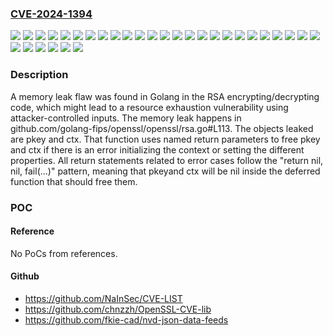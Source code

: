 ### [CVE-2024-1394](https://cve.mitre.org/cgi-bin/cvename.cgi?name=CVE-2024-1394)
![](https://img.shields.io/static/v1?label=Product&message=NBDE%20Tang%20Server&color=blue)
![](https://img.shields.io/static/v1?label=Product&message=OpenShift%20Developer%20Tools%20and%20Services&color=blue)
![](https://img.shields.io/static/v1?label=Product&message=OpenShift%20Pipelines&color=blue)
![](https://img.shields.io/static/v1?label=Product&message=OpenShift%20Serverless&color=blue)
![](https://img.shields.io/static/v1?label=Product&message=Red%20Hat%20Ansible%20Automation%20Platform%201.2&color=blue)
![](https://img.shields.io/static/v1?label=Product&message=Red%20Hat%20Ansible%20Automation%20Platform%202&color=blue)
![](https://img.shields.io/static/v1?label=Product&message=Red%20Hat%20Ansible%20Automation%20Platform%202.4%20for%20RHEL%208&color=blue)
![](https://img.shields.io/static/v1?label=Product&message=Red%20Hat%20Ansible%20Automation%20Platform%202.4%20for%20RHEL%209&color=blue)
![](https://img.shields.io/static/v1?label=Product&message=Red%20Hat%20Certification%20for%20Red%20Hat%20Enterprise%20Linux%208&color=blue)
![](https://img.shields.io/static/v1?label=Product&message=Red%20Hat%20Certification%20for%20Red%20Hat%20Enterprise%20Linux%209&color=blue)
![](https://img.shields.io/static/v1?label=Product&message=Red%20Hat%20Developer%20Tools&color=blue)
![](https://img.shields.io/static/v1?label=Product&message=Red%20Hat%20Enterprise%20Linux%207&color=blue)
![](https://img.shields.io/static/v1?label=Product&message=Red%20Hat%20Enterprise%20Linux%208&color=blue)
![](https://img.shields.io/static/v1?label=Product&message=Red%20Hat%20Enterprise%20Linux%209&color=blue)
![](https://img.shields.io/static/v1?label=Product&message=Red%20Hat%20OpenShift%20Container%20Platform%204&color=blue)
![](https://img.shields.io/static/v1?label=Product&message=Red%20Hat%20OpenShift%20Container%20Platform%204.15&color=blue)
![](https://img.shields.io/static/v1?label=Product&message=Red%20Hat%20OpenShift%20Dev%20Spaces&color=blue)
![](https://img.shields.io/static/v1?label=Product&message=Red%20Hat%20OpenShift%20GitOps&color=blue)
![](https://img.shields.io/static/v1?label=Product&message=Red%20Hat%20OpenShift%20Virtualization%204&color=blue)
![](https://img.shields.io/static/v1?label=Product&message=Red%20Hat%20OpenShift%20on%20AWS&color=blue)
![](https://img.shields.io/static/v1?label=Product&message=Red%20Hat%20OpenStack%20Platform%2016.1&color=blue)
![](https://img.shields.io/static/v1?label=Product&message=Red%20Hat%20OpenStack%20Platform%2016.2&color=blue)
![](https://img.shields.io/static/v1?label=Product&message=Red%20Hat%20OpenStack%20Platform%2017.1&color=blue)
![](https://img.shields.io/static/v1?label=Product&message=Red%20Hat%20Openshift%20Container%20Storage%204&color=blue)
![](https://img.shields.io/static/v1?label=Product&message=Red%20Hat%20Openshift%20Data%20Foundation%204&color=blue)
![](https://img.shields.io/static/v1?label=Product&message=Red%20Hat%20Service%20Interconnect%201&color=blue)
![](https://img.shields.io/static/v1?label=Product&message=Red%20Hat%20Software%20Collections&color=blue)
![](https://img.shields.io/static/v1?label=Product&message=Red%20Hat%20Storage%203&color=blue)
![](https://img.shields.io/static/v1?label=Product&message=golang-fips%2Fopenssl&color=blue)
![](https://img.shields.io/static/v1?label=Version&message=n%2Fa&color=blue)
![](https://img.shields.io/static/v1?label=Vulnerability&message=Missing%20Release%20of%20Memory%20after%20Effective%20Lifetime&color=brighgreen)

### Description

A memory leak flaw was found in Golang in the RSA encrypting/decrypting code, which might lead to a resource exhaustion vulnerability using attacker-controlled inputs​. The memory leak happens in github.com/golang-fips/openssl/openssl/rsa.go#L113. The objects leaked are pkey​ and ctx​. That function uses named return parameters to free pkey​ and ctx​ if there is an error initializing the context or setting the different properties. All return statements related to error cases follow the "return nil, nil, fail(...)" pattern, meaning that pkey​ and ctx​ will be nil inside the deferred function that should free them.

### POC

#### Reference
No PoCs from references.

#### Github
- https://github.com/NaInSec/CVE-LIST
- https://github.com/chnzzh/OpenSSL-CVE-lib
- https://github.com/fkie-cad/nvd-json-data-feeds

